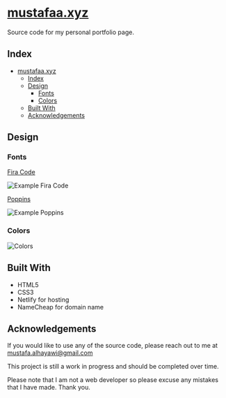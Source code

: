 # [mustafaa.xyz](https://www.mustafaa.xyz/)
Source code for my personal portfolio page.
## Index
- [mustafaa.xyz](#mustafaaxyz)
  - [Index](#index)
  - [Design](#design)
    - [Fonts](#fonts)
    - [Colors](#colors)
  - [Built With](#built-with)
  - [Acknowledgements](#acknowledgements)
## Design
### Fonts
[Fira Code](https://fonts.google.com/specimen/Fira+Code)

![Example Fira Code](https://i.postimg.cc/XqdFR30b/firacode.jpg)

[Poppins](https://fonts.google.com/specimen/Poppins)

![Example Poppins](https://i.postimg.cc/q7qKk2dQ/poppins.jpg)
### Colors
![Colors](https://i.postimg.cc/9FfwPGD2/palette.jpg) 
## Built With
* HTML5
* CSS3
* Netlify for hosting
* NameCheap for domain name
## Acknowledgements
If you would like to use any of the source code, please reach out to me at mustafa.alhayawi@gmail.com

This project is still a work in progress and should be completed over time.

Please note that I am not a web developer so please excuse any mistakes that I have made. Thank you.